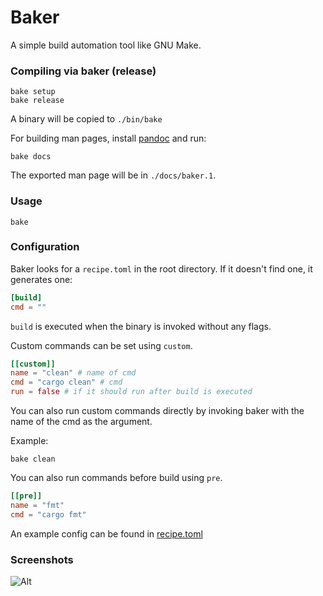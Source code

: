 # Baker

A simple build automation tool like GNU Make.

### Compiling via baker (release)

```
bake setup
bake release
```

A binary will be copied to `./bin/bake`

For building man pages, install [pandoc](https://pandoc.org/) and run:

```
bake docs
```

The exported man page will be in `./docs/baker.1`.

### Usage

```
bake
```

### Configuration

Baker looks for a `recipe.toml` in the root directory. If it doesn't find one, it generates one:

```toml
[build]
cmd = ""
```

`build` is executed when the binary is invoked without any flags.

Custom commands can be set using `custom`.

```toml
[[custom]]
name = "clean" # name of cmd
cmd = "cargo clean" # cmd
run = false # if it should run after build is executed
```

You can also run custom commands directly by invoking baker with the name of the cmd as the argument.

Example:

```
bake clean
```

You can also run commands before build using `pre`.

```toml
[[pre]]
name = "fmt"
cmd = "cargo fmt"
```

An example config can be found in [recipe.toml](./recipe.toml)

### Screenshots

![Alt](https://media.discordapp.net/attachments/985433521084563486/994926621226172467/unknown.png)
